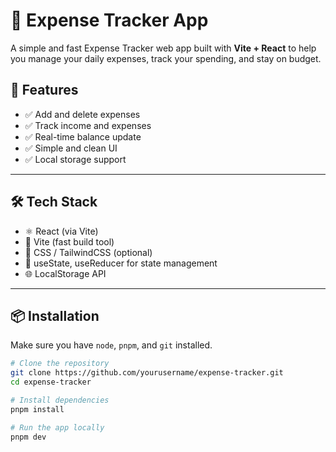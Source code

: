 # 💸 Expense Tracker App

A simple and fast Expense Tracker web app built with **Vite + React** to help you manage your daily expenses, track your spending, and stay on budget.

## 🚀 Features

- ✅ Add and delete expenses
- ✅ Track income and expenses
- ✅ Real-time balance update
- ✅ Simple and clean UI
- ✅ Local storage support 

---

## 🛠 Tech Stack

- ⚛️ React (via Vite)
- 🧰 Vite (fast build tool)
- 💅 CSS / TailwindCSS (optional)
- 🧠 useState, useReducer for state management
- 🌐 LocalStorage API

---

## 📦 Installation

Make sure you have `node`, `pnpm`, and `git` installed.

```bash
# Clone the repository
git clone https://github.com/yourusername/expense-tracker.git
cd expense-tracker

# Install dependencies
pnpm install

# Run the app locally
pnpm dev
